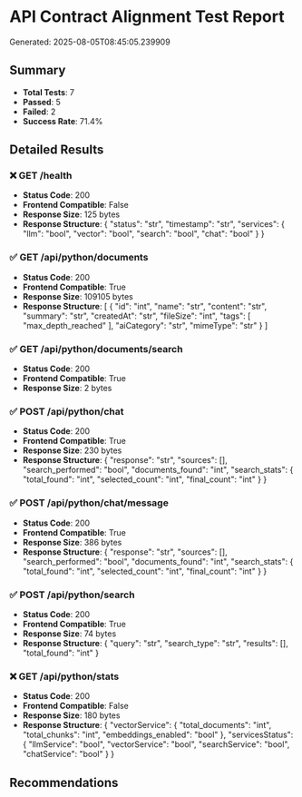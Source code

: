 
# API Contract Alignment Test Report
Generated: 2025-08-05T08:45:05.239909

## Summary
- **Total Tests**: 7
- **Passed**: 5
- **Failed**: 2
- **Success Rate**: 71.4%

## Detailed Results


### ❌ GET /health
- **Status Code**: 200
- **Frontend Compatible**: False
- **Response Size**: 125 bytes
- **Response Structure**: {
  "status": "str",
  "timestamp": "str",
  "services": {
    "llm": "bool",
    "vector": "bool",
    "search": "bool",
    "chat": "bool"
  }
}

### ✅ GET /api/python/documents
- **Status Code**: 200
- **Frontend Compatible**: True
- **Response Size**: 109105 bytes
- **Response Structure**: [
  {
    "id": "int",
    "name": "str",
    "content": "str",
    "summary": "str",
    "createdAt": "str",
    "fileSize": "int",
    "tags": [
      "max_depth_reached"
    ],
    "aiCategory": "str",
    "mimeType": "str"
  }
]

### ✅ GET /api/python/documents/search
- **Status Code**: 200
- **Frontend Compatible**: True
- **Response Size**: 2 bytes

### ✅ POST /api/python/chat
- **Status Code**: 200
- **Frontend Compatible**: True
- **Response Size**: 230 bytes
- **Response Structure**: {
  "response": "str",
  "sources": [],
  "search_performed": "bool",
  "documents_found": "int",
  "search_stats": {
    "total_found": "int",
    "selected_count": "int",
    "final_count": "int"
  }
}

### ✅ POST /api/python/chat/message
- **Status Code**: 200
- **Frontend Compatible**: True
- **Response Size**: 386 bytes
- **Response Structure**: {
  "response": "str",
  "sources": [],
  "search_performed": "bool",
  "documents_found": "int",
  "search_stats": {
    "total_found": "int",
    "selected_count": "int",
    "final_count": "int"
  }
}

### ✅ POST /api/python/search
- **Status Code**: 200
- **Frontend Compatible**: True
- **Response Size**: 74 bytes
- **Response Structure**: {
  "query": "str",
  "search_type": "str",
  "results": [],
  "total_found": "int"
}

### ❌ GET /api/python/stats
- **Status Code**: 200
- **Frontend Compatible**: False
- **Response Size**: 180 bytes
- **Response Structure**: {
  "vectorService": {
    "total_documents": "int",
    "total_chunks": "int",
    "embeddings_enabled": "bool"
  },
  "servicesStatus": {
    "llmService": "bool",
    "vectorService": "bool",
    "searchService": "bool",
    "chatService": "bool"
  }
}

## Recommendations

